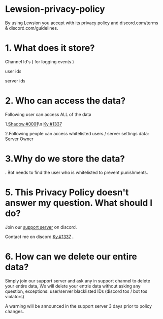 # Lewsion-privacy-policy

By using Lewsion you accept with its privacy policy and discord.com/terms & discord.com/guidelines.

# 1. What does it store?
Channel Id's ( for logging events )

user ids 

server ids 



# 2. Who can access the data?

Following user can access ALL of the data

1.[Shadow.#0001](discord.com/users/714739549598908489)\n [Ky.#1337](discord.com/users/1037612057127833610)


2.Following people can access whitelisted users / server settings data:
Server Owner 


# 3.Why do we store the data?

. Bot needs to find the user who is whitelisted to prevent punishments.

# 5. This Privacy Policy doesn't answer my question. What should I do?

Join our [support server](discord.gg/enop) on discord.

Contact me on discord [Ky.#1337](discord.com/users/714739549598908489) .


# 6. How can we delete our entire data?

Simply join our support server and ask any in support channel to delete your entire data, We will delete your entrie data without asking any question, exceptions: user/server blacklisted IDs (discord tos / bot tos violators)

A warning will be announced in the support server 3 days prior to policy changes.
